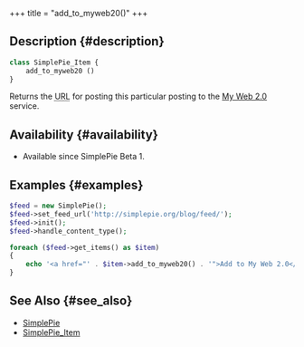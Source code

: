 +++
title = "add_to_myweb20()"
+++

## Description {#description}

```php
class SimplePie_Item {
    add_to_myweb20 ()
}
```

Returns the <abbr title="Uniform Resource Locator">URL</abbr> for posting this particular posting to the [My Web 2.0](http://myweb2.search.yahoo.com/) service.

## Availability {#availability}

- Available since SimplePie Beta 1.

## Examples {#examples}

```php
$feed = new SimplePie();
$feed->set_feed_url('http://simplepie.org/blog/feed/');
$feed->init();
$feed->handle_content_type();

foreach ($feed->get_items() as $item)
{
    echo '<a href="' . $item->add_to_myweb20() . '">Add to My Web 2.0</a>';
}
```

## See Also {#see_also}

- [SimplePie](@/wiki/reference/simplepie/_index.md)
- [SimplePie_Item](@/wiki/reference/simplepie_item/_index.md)
